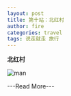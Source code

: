 ```yaml
---
layout: post
title: 第十站：北红村
author: fire
categories: travel 
tags: 说走就走 旅行
---
```


**北红村**


![man](http://image.sideproject.cn/dog_8541.png)


---Read More---
